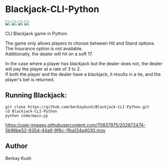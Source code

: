 # Blackjack-CLI-Python
![](https://img.shields.io/badge/Programming_Language-Python-blue.svg)
![](https://img.shields.io/badge/Game-Blackjack-yellow.svg)
![](https://img.shields.io/badge/Python_Version-3.10.5-brown.svg)
![](https://img.shields.io/badge/Status-Complete-green.svg)

CLI Blackjack game in Python.

The game only allows players to choose between Hit and Stand options.
<br>
The Insurance option is not available.
<br>
Additionally, the dealer will hit on a soft 17.
<br>

In the case where a player has blackjack but the dealer does not, the dealer will pay the player at a rate of 3 to 2.
<br>
If both the player and the dealer have a blackjack, it results in a tie, and the player's bet is returned.

## Running Blackjack:

```
git clone https://github.com/berkaykush/Blackjack-CLI-Python.git
cd Blackjack-CLI-Python
python code/main.py
```
https://user-images.githubusercontent.com/70837975/202872474-5b96be52-935d-44a9-9f6c-1fba134a4030.mov

## Author
Berkay Kush
